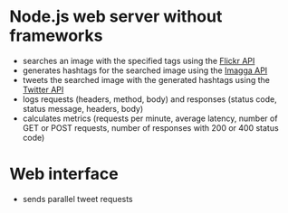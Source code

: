 # Node.js web server without frameworks
 - searches an image with the specified tags using the [Flickr API](https://www.flickr.com/services/api/flickr.photos.search.html)  
 - generates hashtags for the searched image using the [Imagga API](https://docs.imagga.com/#tags)  
 - tweets the searched image with the generated hashtags using the [Twitter API](https://developer.twitter.com/en/docs/twitter-api/v1/tweets/post-and-engage/api-reference/post-statuses-update)  
 - logs requests (headers, method, body) and responses (status code, status message, headers, body)  
 - calculates metrics (requests per minute, average latency, number of GET or POST requests, number of responses with 200 or 400 status code)
# Web interface
 - sends parallel tweet requests